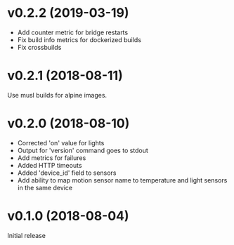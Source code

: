# v0.2.2 (2019-03-19)

* Add counter metric for bridge restarts
* Fix build info metrics for dockerized builds
* Fix crossbuilds

# v0.2.1 (2018-08-11)

Use musl builds for alpine images.

# v0.2.0 (2018-08-10)

* Corrected 'on' value for lights
* Output for 'version' command goes to stdout
* Add metrics for failures
* Added HTTP timeouts
* Added 'device_id' field to sensors
* Add ability to map motion sensor name to temperature and light sensors in the same device

# v0.1.0 (2018-08-04)

Initial release
